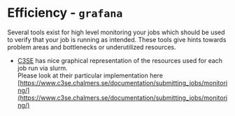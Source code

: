 # Efficiency - `grafana`

Several tools exist for high level monitoring your jobs which should be used to verify that your job is running as intended. These tools give hints towards problem areas and bottlenecks or underutilized resources. 

- [C3SE](https://www.c3se.chalmers.se/) has nice graphical representation of the resources used for each job run via slurm.  
Please look at their particular implementation here  
[https://www.c3se.chalmers.se/documentation/submitting_jobs/monitoring/](https://www.c3se.chalmers.se/documentation/submitting_jobs/monitoring/)
